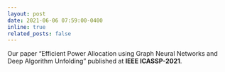 ```yaml
---
layout: post
date: 2021-06-06 07:59:00-0400
inline: true
related_posts: false
---
```


Our paper “Efficient Power Allocation using Graph Neural Networks and Deep Algorithm Unfolding” published at __IEEE ICASSP-2021__.
